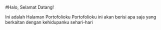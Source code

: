 #Halo, Selamat Datang!

Ini adalah Halaman Portofolioku
Portofolioku ini akan berisi apa saja yang berkaitan dengan kehidupanku sehari-hari
